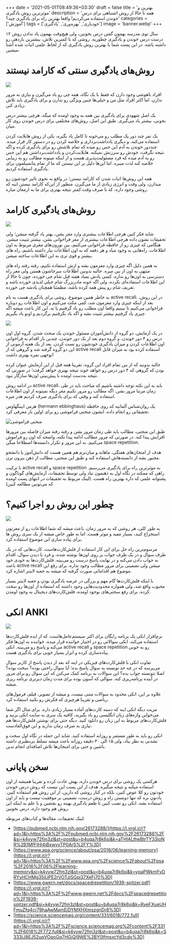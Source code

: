 +++
date = '2021-05-01T08:49:36+03:30'
draft = false
title = 'بهترین و موثرترین روش یادگیری'
description = 'همه تا حالا از روش اشتباهی برای درس خوندن استفاده می‌کردیم! واقعا بهترین راه برای یادگیری چیه؟'
categories = ['آموزش']
tags = ['خودیاری', 'بهره‌وری', 'یادگیری']
image = 'banner.webp'
+++

۱۲ سال توی مدرسه بهمون گفتن درس بخونین، ولی هیچ‌وقت بهمون یاد ندادن روش درست درس خوندن و یادگیری چطوریه. روشی که با کمترین تلاش، بیشترین بازدهی رو داشته باشه. در این پست شما با بهترین روش یادگیری که از لحاظ علمی اثبات شده آشنا میشین.

# روش‌های یادگیری سنتی که کارامد نیستند

![](boring.webp)

افراد باهوشی وجود دارن که فقط با یک نگاه، همه چی رو یاد می‌گیرن و نیازی به مرور ندارن. اما اکثر افراد مثل من و خیلی‌ها چنین ویژگی رو ندارن و برای یادگیری باید تلاش زیادی کنن.

یک اصل شهودی برای یادگیری بین همه به وجود اومده که میگه، هرچی بیشتر درس بخونی، بیشتر یاد می‌گیری. طبق این اصل، روش‌های مختلفی برای درس خوندن روی کار میان.

یک نفر چند دور یک مطلب رو می‌خونه تا کامل یاد بگیره، یکی از روش هایلایت کردن استفاده می‌کنه، و دیگری یادداشت‌برداری و خلاصه کردن رو در دستور کار قرار میده. چنددور خوندن به آدم این حس رو میده که تمام تلاشش رو برای یادگیری کرده و اگه نتیجه نگرفت، خودش رو سرزنش نمیکنه. هایلایت‌کردن و یادداشت‌برداشتن هم این حس رو به آدم میده که فرد مسئولیت‌پذیری هست و از اینکه میتونه مطالب رو به زیبایی خلاصه کنه لذت میبره. اما این‌ها دلیل بر این نیستن که ما از تمام پتانسیلمون برای یادگیری استفاده کردیم.

همه این روش‌ها اثبات شدن که کارامد نیستن؛ در واقع به نحوی تاثیر خودشون رو میذارن، ولی وقت و انرژی زیادی از ما می‌گیرن. منظور از این‌که کارامد نیستن اینه که روشی وجود داره، که با صرف وقت کمتر نتیجه بهتری برای ما به ارمغان میاره.

# روش‌های یادگیری کارامد

![](book-peace.webp)

شاید فکر کنین هرچی اطلاعات بیشتری وارد مغز بشن، بهتر یاد گرفته میشن؛ ولی تحقیقات نشون داده هرچی اطلاعات بیشتری از مغز فراخوانی بشن، بیشتر تثبیت میشن. هنگامی که چیزی رو از حافظه فراخوانی می‌کنیم، بین نورون‌های مغزی مربوط به اون اطلاعات، راه‌هایی به وجود میاد و هر دفعه که به اون اطلاعات نیاز داشته باشیم، راه های بیشتر و قوی تری به این اطلاعات ساخته میشن.

به همین دلیل اگه چیزی وارد مغزمون بشه و ازش استفاده نکنیم، رفته رفته راه های منتهی به اون از بین میره. جالبه بدونین اطلاعات سرجاشون هستن ولی مغز راه دسترسی به اون‌ها رو نداره. کسی یادش نمیاد هفته قبل شام چی خورده، چون تا حالا از این اطلاعات استفاده‌ای نکرده، ولی اگه خونه مادربزرگ شام خیلی لذیذی خورده باشه و تعریف شام رو پیش همه کرده باشه، مطمئنا همچنان یادشه چی خورده.

به خاطر همین موضوع، روشی برای یادگیری هست به نام active recall. در این روش، بعد از اینکه چیزی وارد مغزمون شد، کمی مکث می‌کنیم و اون اطلاعات رو دوباره فراخوانی می‌کنیم تا ببینیم واقعا اون مطلب رو یاد گرفتیم یا نه. این کار باعث میشه اگه چیزی یاد گرفتیم بیشتر تثبیت بشه و اگه یاد نگرفتیم برگردیم و اونو یاد بگیریم.

![](group-study.webp)

در یک آزمایش، دو گروه از دانش‌آموزان مسئول خوندن یک مبحث شدن. گروه اول اون درس رو ۴ دور خوندن، و گروه دوم بعد از یک دور خوندن، چندین بار اقدام به فراخوانی اون اطلاعات کردن و میزان یادگیری خودشون رو تست کردن. بعد از یک هفته آزمونی از این دو گروه گرفته شد و گروهی که از active recall استفاده کرده بود به میزان قابل توجهی نمره بهتری داشت!

جالبه بدونید که از بین تمام افراد این گروه، تقریبا همه قبل از این آزمایش عنوان کرده بودن که گروهی که ۴ دور درس رو خواهد خوند نتیجه بهتری خواهد گرفت؛ در صورتی که نتیجه به‌دست اومده با پیش‌بینی اون‌ها سازگار نبود.

در ادامه روش active recall، باید به این نکته توجه داشته باشیم که مباحث باید در طی زمان مرتبا مرور بشن. اگه مطالب رو مرور نکنیم مغز دیگه نمیتونه از اون اطلاعات استفاده کنه و وقتی که برای یادگیری صرف کردیم هدر میره.

هرمن ابینگهاوس (hermann ebbinghaus) یک روان‌شناس آلمانیه که روی حافظه تحقیقاتی رو انجام داده. ایشون منحنی فراموشی رو برای اولین بار معرفی کرد.

![منحنی فراموشی](forgetting-curve.webp)

طبق این منحنی، مطالب باید طی زمان مرور بشن و رفته رفته میزان فاصله بین مرورها افزایش پیدا کنه. در صورتی که مرور مطالب ادامه پیدا نکنه، واضحه که اون رو فراموش می‌کنیم. به این مرور و تکرار دانسته‌ها اصطلاحا میگن space repetition.

هدف از امتحان‌های هفتگی، ماهانه و میان‌ترم هم همین هست که دانش‌آموز یا دانشجو مجبور بشه از دانسته‌هاش استفاده کنه و طبق این منحنی، مطالب از ذهن بیرون نرن.

با ترکیب active recall و space repetition به موثرترین راه برای یادگیری می‌رسیم. راهی که ممکنه در نگاه اول به ذهنمون نیاد ولی توسط تحقیقات، آزمایش‌های گوناگون و پشتوانه علمی که داره بهترین راه هست. (لینک مربوط به تحقیقات در انتهای پست اومده که می‌تونین مطالعه کنین)

# چطور این روش رو اجرا کنیم؟

![](thinking-man.webp)

به طور کلی، هر روشی که به مرور زمان، باعث میشه که شما اطلاعات رو از مغزتون استخراج کنید، بسیار مفید و موثر هست. اما به طور خاص میشه از یک سری روش ها برای پیاده سازی این موضوع استفاده کرد.

مرسوم‌ترین راه حل برای این کار استفاده از فلش‌کارت‌هاست. کارت‌هایی که در یک طرف سوال و در یک طرف جواب بر روی اون‌ها نوشته شده، و فرد با دیدن سوال، اقدام به جواب دادن می‌کنه و در نهایت پاسخ درست رو می‌بینه. فلش‌کارت‌ها به خودی خود باعث active recall میشن ولی تضمینی برای مرور مطالب وجود نداره. برای رفع این موضوع هم اقداماتی صورت گرفته که میشه به جعبه لایتنر اشاره کرد.

با اینکه فلش‌کارت‌ها گام مهم و بزرگی در عرصه یادگیری بودن و جعبه لایتنر بسیار محبوب واقع شد، ولی همواره محدودیت‌هایی وجود داشته که استفاده از اون‌ها رو سخت کرده. برای رفع سختی‌های بوجود اومده، فلش‌کارت‌های دیجیتال به وجود اومدن.

# انکی ANKI

![](anki.webp)

نرم‌افزار انکی یک برنامه رایگان برای اکثر سیستم‌عامل‌هاست، که از ایده فلش‌کارت‌ها استفاده می‌کنه. انکی سوالاتی رو در اختیار خواننده قرار میده، خواننده به اون‌ها فکر می‌کنه و پاسخ رو می‌بینه. انکی active recall و space repetition رو به خوبی پیاده‌سازی کرده و ابزار بسیار خوبی برای یادگیری هست.

تفاوت انکی با فلش‌کارت‌های فیزیکی در اینه که بعد از دیدن پاسخ از کاربر سوال می‌پرسه که در چه حد تونسته به سوال پاسخ بده؛ آیا سوال راحتی بوده؟ سخت بوده؟ اصلا نتونسته جواب بده؟ این سوالات به برنامه کمک می‌کنن که این سوال رو برای مرور در آینده برنامه‌ریزی کنه. سوالی که آسون بوده برای مدت زمان دیرتری برنامه ریزی میشه.

علاوه بر این، انکی محدود به سوالات متنی نیست، و میشه از تصویر، فیلم، فرمول‌های ریاضی و تقریبا هرچیزی که فکرش رو بکنید استفاده کرد.

مزیت دیگه انکی اینه که دسته کارت‌های آماده بسیار زیادی داره. برای مثال اگر شما می‌خواین واژه‌های زبان انگلیسی رو یاد بگیرید، کافیه یک سری به سایت انکی بزنید و فلش‌کارت‌های مربوط به این زبان رو دانلود کنید. دیگه حتی برای نوشتن فلش‌کارت‌ها هم نیازی به صرف زمان ندارید و این فوق‌العادست.

انکی رو باید به طور مستمر و روزانه استفاده کنید. شاید این جمله در نگاه اول سخت و نشدنی به نظر بیاد، ولی ۱۵ الی ۳۰ دقیقه روزانه باعث میشه تسلط بی‌نظیری داشته باشین و حتی برای امتحان‌ها تلاش اضافه‌ای انجام ندین.
# سخن پایانی
هرکسی یک روشی برای درس خوندن داره، بهش عادت کرده و تقریبا همیشه از اون استفاده میکنه و نتیجه میگیره. هدف از این پست این نیست که روش درس خوندن خودتون رو کلا عوض کنین، بلکه در کنار روشی که دارین، از این روش هم استفاده کنین. یادتون نره که تنها دونستن راه و روش درست، تضمینی بر موفقیت نیست و باید از اون استفاده بشه. انکی رو نصب کنین تا طعم یادگیری بهینه رو بچشین و با علم به اینکه این روش هم وجود داره، درس بخونین.

لینک تحقیقات، مقاله‌ها و کتاب‌های مربوطه:
- [https://pubmed.ncbi.nlm.nih.gov/26173288/](https://l.vrgl.ir/r?ad=1&l=https%3A%2F%2Fpubmed.ncbi.nlm.nih.gov%2F26173288%2F&si=k4vyw72fm3zl&st=post&u=b4uqa7r8k6si&k=aTHIALtheBtrTY33ioNR%2B1MfFIHI4iBxwvvTP0ArS%2FY%3D)
- [https://www.apa.org/science/about/psa/2016/06/learning-memory](https://l.vrgl.ir/r?ad=1&l=https%3A%2F%2Fwww.apa.org%2Fscience%2Fabout%2Fpsa%2F2016%2F06%2Flearning-memory&si=k4vyw72fm3zl&st=post&u=b4uqa7r8k6si&k=ypaPWkmFyDRYyHCHMg35iUPE2rVOTJiSGpj37XeFj70%3D)
- [https://www.gwern.net/docs/spacedrepetition/1939-spitzer.pdf](https://l.vrgl.ir/r?ad=1&l=https%3A%2F%2Fwww.gwern.net%2Fdocs%2Fspacedrepetition%2F1939-spitzer.pdf&si=k4vyw72fm3zl&st=post&u=b4uqa7r8k6si&k=RyeFXueUHFmuZfq4cr79haAwMamEjDYMXHXmszgnDr8%3D)
- [https://science.sciencemag.org/content/331/6018/772.full](https://l.vrgl.ir/r?ad=1&l=https%3A%2F%2Fscience.sciencemag.org%2Fcontent%2F331%2F6018%2F772.full&si=k4vyw72fm3zl&st=post&u=b4uqa7r8k6si&k=S333jJ8EJ52uqVOqoGq7HGjQI9WE%2BY0IfmsxcYd3cdo%3D)
